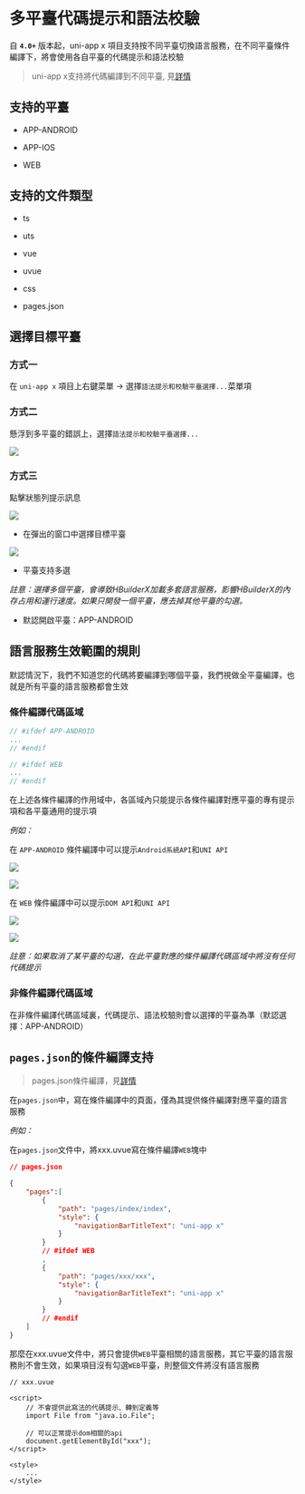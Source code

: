 # 多平臺代碼提示和語法校驗

自 **`4.0+`** 版本起，uni-app x 項目支持按不同平臺切換語言服務，在不同平臺條件編譯下，將會使用各自平臺的代碼提示和語法校驗

> uni-app x支持將代碼編譯到不同平臺, 見[詳情](https://uniapp.dcloud.net.cn/tutorial/platform.html)

## 支持的平臺

- APP-ANDROID

- APP-IOS

- WEB

## 支持的文件類型

- ts

- uts

- vue

- uvue

- css

- pages.json

## 選擇目標平臺

### 方式一

在 `uni-app x` 項目上右鍵菜單 -> 選擇`語法提示和校驗平臺選擇...`菜單項

### 方式二

懸浮到多平臺的錯誤上，選擇`語法提示和校驗平臺選擇...`

![](https://web-ext-storage.dcloud.net.cn/hx/language-service-target-support/1_new.jpg)

### 方式三

點擊狀態列提示訊息

![](https://web-ext-storage.dcloud.net.cn/hx/language_service_status_bar_message.png)

- 在彈出的窗口中選擇目標平臺

![](https://web-ext-storage.dcloud.net.cn/hx/language_service_state_change_ui.png)

- 平臺支持多選

*註意：選擇多個平臺，會導致HBuilderX加載多套語言服務，影響HBuilderX的內存占用和運行速度。如果只開發一個平臺，應去掉其他平臺的勾選。*

- 默認開啟平臺：APP-ANDROID


## 語言服務生效範圍的規則

默認情況下，我們不知道您的代碼將要編譯到哪個平臺，我們視做全平臺編譯，也就是所有平臺的語言服務都會生效

### 條件編譯代碼區域

```js
// #ifdef APP-ANDROID
...
// #endif
```

```js
// #ifdef WEB
...
// #endif
```

在上述各條件編譯的作用域中，各區域內只能提示各條件編譯對應平臺的專有提示項和各平臺通用的提示項

*例如：*

在 `APP-ANDROID` 條件編譯中可以提示`Android系統API`和`UNI API`

![](https://web-ext-storage.dcloud.net.cn/hx/language-service-target-support/2_new.jpg)

![](https://web-ext-storage.dcloud.net.cn/hx/language-service-target-support/3_new.jpg)

在 `WEB` 條件編譯中可以提示`DOM API`和`UNI API`

![](https://web-ext-storage.dcloud.net.cn/hx/language-service-target-support/4_new.jpg)

![](https://web-ext-storage.dcloud.net.cn/hx/language-service-target-support/5_new.jpg)

*註意：如果取消了某平臺的勾選，在此平臺對應的條件編譯代碼區域中將沒有任何代碼提示*

### 非條件編譯代碼區域

在非條件編譯代碼區域裏，代碼提示、語法校驗則會以選擇的平臺為準（默認選擇：APP-ANDROID）

## `pages.json`的條件編譯支持

> pages.json條件編譯，見[詳情](https://uniapp.dcloud.net.cn/tutorial/platform.html#pages-json-%E7%9A%84%E6%9D%A1%E4%BB%B6%E7%BC%96%E8%AF%91)

在`pages.json`中，寫在條件編譯中的頁面，僅為其提供條件編譯對應平臺的語言服務

*例如：*

在`pages.json`文件中，將xxx.uvue寫在條件編譯`WEB`塊中

```json
// pages.json

{
    "pages":[
		{
			"path": "pages/index/index",
			"style": {
				"navigationBarTitleText": "uni-app x"
			}
		}
        // #ifdef WEB
        ,
        {
            "path": "pages/xxx/xxx",
            "style": {
            	"navigationBarTitleText": "uni-app x"
            }
        }
        // #endif
    ]
}
```

那麼在xxx.uvue文件中，將只會提供`WEB`平臺相關的語言服務，其它平臺的語言服務則不會生效，如果項目沒有勾選`WEB`平臺，則整個文件將沒有語言服務
```vue
// xxx.uvue

<script>
    // 不會提供此寫法的代碼提示、轉到定義等
    import File from "java.io.File";

    // 可以正常提示dom相關的api
    document.getElementById("xxx");
</script>

<style>
    ...
</style>
```
